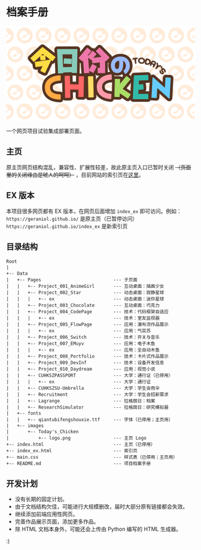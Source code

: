 # 档案手册

![Today's Chicken](./Data/images/Today's_Chicken/Community_bg.png)

一个网页项目试验集成部署页面。

## 主页

原主页网页结构混乱，兼容性、扩展性较差，故此原主页入口已暂时关闭 ~~（页面里的关闭缘由是唬人的呵呵）~~ ，目前网站的索引页在[这里](https://geraniol.github.io/index_ex)。

## EX 版本

本项目很多网页都有 EX 版本，在网页后面增加 `index_ex` 即可访问。例如：
<br>`https://geraniol.github.io/` 是原主页（已暂停访问）
<br>`https://geraniol.github.io/index_ex` 是新索引页

## 目录结构

```
Root
|
+-- Data
|   +-- Pages                           --- 子页面
|   |   +-- Project_001_AnimeGirl       --- 互动桌面：插画少女
|   |   +-- Project_002_Star            --- 动态桌面：寂静星球
|   |   |   +-- ex                      --- 动态桌面：迷你星球
|   |   +-- Project_003_Chocolate       --- 互动桌面：巧克力
|   |   +-- Project_004_CodePage        --- 技术：代码框架自适应
|   |   |   +-- ex                      --- 技术：室友监视器
|   |   +-- Project_005_FlowPage        --- 应用：瀑布流作品展示
|   |   |   +-- ex                      --- 应用：气突苏
|   |   +-- Project_006_Switch          --- 技术：开关与音乐
|   |   +-- Project_007_EMuyv           --- 应用：电子木鱼
|   |   |   +-- ex                      --- 应用：全自动木鱼
|   |   +-- Project_008_Portfolio       --- 技术：卡片式作品展示
|   |   +-- Project_009_DevInf          --- 技术：设备开发信息
|   |   +-- Project_010_Daydream        --- 应用：视觉小说
|   |   +-- CUHKSZPASSPORT              --- 大学：通行证（已停用）
|   |   |   +-- ex                      --- 大学：通行证
|   |   +-- CUHKSZSU-Umbrella           --- 大学：学生会雨伞
|   |   +-- Recruitment                 --- 大学：学生会招新需求
|   |   +-- Lagrange                    --- 拉格朗日：档案
|   |   +-- ResearchSimulator           --- 拉格朗日：研究模拟器
|   +-- fonts
|   |   +-- qiantubifengshouxie.ttf     --- 字体（已停用；主页用）
|   +-- images
|       +-- Today's_Chicken
|           +-- logo.png                --- 主页 Logo
+-- index.html                          --- 主页（已停用）
+-- index_ex.html                       --- 索引页
+-- main.css                            --- 样式表（已停用；主页用）
+-- README.md                           --- 项目档案手册
```

## 开发计划

- 没有长期的固定计划。
- 由于文档结构欠佳，可能进行大规模删改，届时大部分原有链接都会失效。
- 继续添加前端应用性网页。
- 完善作品展示页面，添加更多作品。
- 除 HTML 文档本身外，可能还会上传由 Python 编写的 HTML 生成器。

:)